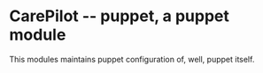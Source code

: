 CarePilot -- puppet, a puppet module
====================================

This modules maintains puppet configuration of, well, puppet itself.